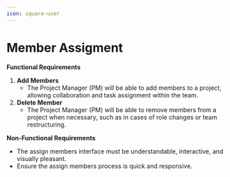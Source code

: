 ```yaml
---
icon: square-user
---
```


# Member Assigment

**Functional Requirements**

1. **Add Members**
   * The Project Manager (PM) will be able to add members to a project, allowing collaboration and task assignment within the team.
2. **Delete Member**
   * The Project Manager (PM) will be able to remove members from a project when necessary, such as in cases of role changes or team restructuring.

**Non-Functional Requirements**

* The assign members interface must be understandable, interactive, and visually pleasant.
* Ensure the assign members process is quick and responsive.
